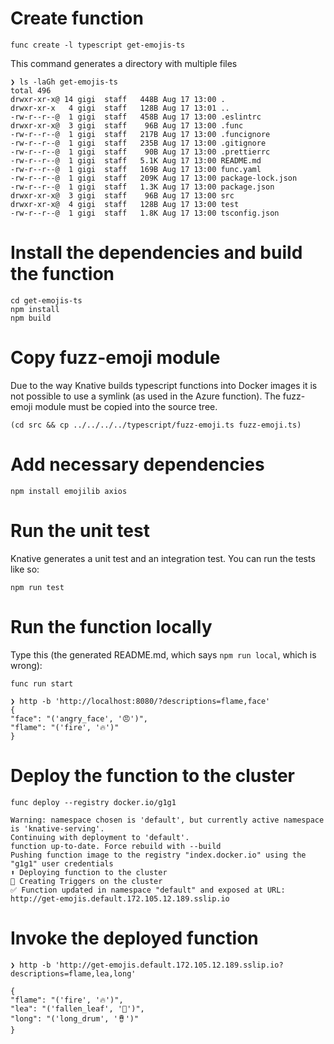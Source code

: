 # Create function

```
func create -l typescript get-emojis-ts
```

This command generates a directory with multiple files

```
❯ ls -laGh get-emojis-ts
total 496
drwxr-xr-x@ 14 gigi  staff   448B Aug 17 13:00 .
drwxr-xr-x   4 gigi  staff   128B Aug 17 13:01 ..
-rw-r--r--@  1 gigi  staff   458B Aug 17 13:00 .eslintrc
drwxr-xr-x@  3 gigi  staff    96B Aug 17 13:00 .func
-rw-r--r--@  1 gigi  staff   217B Aug 17 13:00 .funcignore
-rw-r--r--@  1 gigi  staff   235B Aug 17 13:00 .gitignore
-rw-r--r--@  1 gigi  staff    90B Aug 17 13:00 .prettierrc
-rw-r--r--@  1 gigi  staff   5.1K Aug 17 13:00 README.md
-rw-r--r--@  1 gigi  staff   169B Aug 17 13:00 func.yaml
-rw-r--r--@  1 gigi  staff   209K Aug 17 13:00 package-lock.json
-rw-r--r--@  1 gigi  staff   1.3K Aug 17 13:00 package.json
drwxr-xr-x@  3 gigi  staff    96B Aug 17 13:00 src
drwxr-xr-x@  4 gigi  staff   128B Aug 17 13:00 test
-rw-r--r--@  1 gigi  staff   1.8K Aug 17 13:00 tsconfig.json
```

# Install the dependencies and build the function

```shell
cd get-emojis-ts
npm install
npm build
``` 

# Copy fuzz-emoji module

Due to the way Knative builds typescript functions into Docker images it is not possible to use a
symlink (as used in the Azure function). The fuzz-emoji module must be copied into the source tree.

```shell
(cd src && cp ../../../../typescript/fuzz-emoji.ts fuzz-emoji.ts)
```

# Add necessary dependencies

```shell
npm install emojilib axios
````

# Run the unit test

Knative generates a unit test and an integration test. You can run the tests like so:

```shell
npm run test
```

# Run the function locally

Type this (the generated README.md, which says `npm run local`, which is wrong):

```shell
func run start
```

```
❯ http -b 'http://localhost:8080/?descriptions=flame,face'
{
"face": "('angry_face', '😠')",
"flame": "('fire', '🔥')"
}
```

# Deploy the function to the cluster

```shell
func deploy --registry docker.io/g1g1

Warning: namespace chosen is 'default', but currently active namespace is 'knative-serving'.
Continuing with deployment to 'default'.
function up-to-date. Force rebuild with --build
Pushing function image to the registry "index.docker.io" using the "g1g1" user credentials
⬆️ Deploying function to the cluster
🎯 Creating Triggers on the cluster
✅ Function updated in namespace "default" and exposed at URL:
http://get-emojis.default.172.105.12.189.sslip.io

```

# Invoke the deployed function

```
❯ http -b 'http://get-emojis.default.172.105.12.189.sslip.io?descriptions=flame,lea,long'

{
"flame": "('fire', '🔥')",
"lea": "('fallen_leaf', '🍂')",
"long": "('long_drum', '🪘')"
}
```
